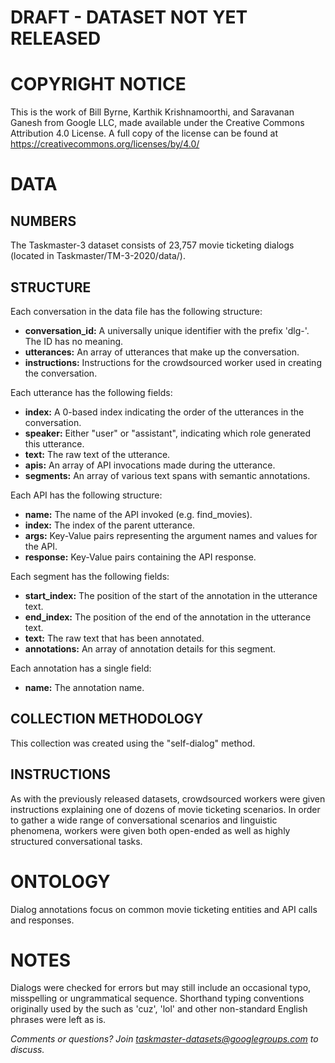 # DRAFT - DATASET NOT YET RELEASED

# COPYRIGHT NOTICE

This is the work of Bill Byrne, Karthik Krishnamoorthi, and Saravanan Ganesh from Google LLC, made available under the Creative Commons Attribution 4.0 License. A full copy of the license can be found at https://creativecommons.org/licenses/by/4.0/

# DATA

## NUMBERS
The Taskmaster-3 dataset consists of 23,757 movie ticketing dialogs (located in Taskmaster/TM-3-2020/data/).

## STRUCTURE
Each conversation in the data file has the following structure:
* __conversation_id:__ A universally unique identifier with the prefix 'dlg-'. The ID has no meaning.
* __utterances:__ An array of utterances that make up the conversation.
* __instructions:__ Instructions for the crowdsourced worker used in creating the conversation.

Each utterance has the following fields:
* __index:__ A 0-based index indicating the order of the utterances in the conversation.
* __speaker:__ Either "user" or "assistant", indicating which role generated this utterance.
* __text:__ The raw text of the utterance.
* __apis:__ An array of API invocations made during the utterance. 
* __segments:__ An array of various text spans with semantic annotations.

Each API has the following structure:
* __name:__ The name of the API invoked (e.g. find_movies).
* __index:__ The index of the parent utterance.
* __args:__ Key-Value pairs representing the argument names and values for the API.
* __response:__ Key-Value pairs containing the API response.

Each segment has the following fields:
* __start_index:__ The position of the start of the annotation in the utterance text.
* __end_index:__ The position of the end of the annotation in the utterance text.
* __text:__ The raw text that has been annotated.
* __annotations:__ An array of annotation details for this segment.

Each annotation has a single field:

* __name:__ The annotation name.

## COLLECTION METHODOLOGY
This collection was created using the "self-dialog" method.

## INSTRUCTIONS
As with the previously released datasets, crowdsourced workers were given instructions explaining one of dozens of movie ticketing scenarios. In order to gather a wide range of conversational scenarios and linguistic phenomena, workers were given both open-ended as well as highly structured conversational tasks.

# ONTOLOGY
Dialog annotations focus on common movie ticketing entities and API calls and responses.

# NOTES
Dialogs were checked for errors but may still include an occasional typo, misspelling or ungrammatical sequence. Shorthand typing conventions originally used by the  such as 'cuz', 'lol' and other non-standard English phrases were left as is. 

_Comments or questions? Join taskmaster-datasets@googlegroups.com to discuss._

